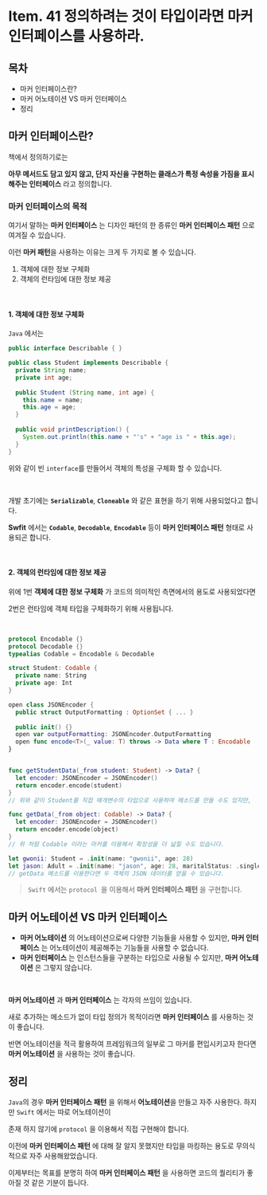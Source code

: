 # Item. 41 정의하려는 것이 타입이라면 마커 인터페이스를 사용하라. 



## 목차 

* 마커 인터페이스란? 
* 마커 어노테이션 VS 마커 인터페이스 
* 정리





## 마커 인터페이스란?

책에서 정의하기로는 

**아무 메서드도 담고 있지 않고, 단지 자신을 구현하는 클래스가 특정 속성을 가짐을 표시해주는 인터페이스** 라고 정의합니다.



### 마커 인터페이스의 목적 

여기서 말하는 **마커 인터페이스** 는 디자인 패턴의 한 종류인 **마커 인터페이스 패턴** 으로 여겨질 수 있습니다. 

이런 **마커 패턴**을 사용하는 이유는 크게 두 가지로 볼 수 있습니다.

1. 객체에 대한 정보 구체화
2. 객체의 런타임에 대한 정보 제공 

<Br>



#### 1. 객체에 대한 정보 구체화

`Java` 에서는 

```java
public interface Describable { }

public class Student implements Describable {
  private String name;
  private int age;
  
  public Student (String name, int age) {
    this.name = name;
    this.age = age;
  }
  
  public void printDescription() {
    System.out.println(this.name + "'s" + "age is " + this.age);
  }
}
```

위와 같이 빈 `interface`를 만들어서 객체의 특성을 구체화 할 수 있습니다. 

<Br>

개발 초기에는 **`Serializable`**, **`Cloneable`** 와 같은 표현을 하기 위해 사용되었다고 합니다. 

**Swfit** 에서는 **`Codable`**, **`Decodable`**, **`Encodable`** 등이 **마커 인터페이스 패턴** 형태로 사용되곤 합니다. 

<Br>

#### 2. 객체의 런타임에 대한 정보 제공

위에 1번 **객체에 대한 정보 구체화** 가 코드의 의미적인 측면에서의 용도로 사용되었다면 

2번은 런타임에 객체 타입을 구체화하기 위해 사용됩니다. 

<Br>

```swift
protocol Encodable {}
protocol Decodable {}
typealias Codable = Encodable & Decodable

struct Student: Codable {
  private name: String
  private age: Int
}

open class JSONEncoder {
  public struct OutputFormatting : OptionSet { ... }
  
  public init() {}
  open var outputFormatting: JSONEncoder.OutputFormatting
  open func encode<T>(_ value: T) throws -> Data where T : Encodable
}


func getStudentData(_from student: Student) -> Data? { 
  let encoder: JSONEncoder = JSONEncoder()
  return encoder.encode(student)
}
// 위와 같이 Student를 직접 매개변수의 타입으로 사용하여 메소드를 만들 수도 있지만, 

func getData(_from object: Codable) -> Data? {
  let encoder: JSONEncoder = JSONEncoder()
  return encoder.encode(object)
}
// 위 처럼 Codable 이라는 마커를 이용해서 확장성을 더 넓힐 수도 있습니다. 

let gwonii: Student = .init(name: "gwonii", age: 28)
let jason: Adult = .init(name: "jason", age: 28, maritalStatus: .single)
// getData 메소드를 이용한다면 두 객체의 JSON 데이터를 얻을 수 있습니다.
```

> `Swift` 에서는 `protocol `을 이용해서 **마커 인터페이스 패턴** 을 구현합니다. 



## 마커 어노테이션 VS 마커 인터페이스 

* **마커 어노테이션** 의 어노테이션으로써 다양한 기능들을 사용할 수 있지만, **마커 인터페이스** 는 어노테이션이 제공해주는 기능들을 사용할 수 없습니다. 
* **마커 인터페이스** 는 인스턴스들을 구분하는 타입으로 사용될 수 있지만, **마커 어노테이션** 은 그렇지 않습니다.

<Br>

**마커 어노테이션** 과 **마커 인터페이스** 는 각자의 쓰임이 있습니다. 

새로 추가하는 메소드가 없이 타입 정의가 목적이라면 **마커 인터페이스** 를 사용하는 것이 좋습니다. 

반면 어노테이션을 적극 활용하여 프레임워크의 일부로 그 마커를 편입시키고자 한다면 **마커 어노테이션** 을 사용하는 것이 좋습니다. 



## 정리

`Java`의 경우 **마커 인터페이스 패턴** 을 위해서 **어노테이션**을 만들고 자주 사용한다. 하지만 `Swift` 에서는 따로 어노테이션이 

존재 하지 않기에 `protocol` 을 이용해서 직접 구현해야 합니다. 

이전에 **마커 인터페이스 패턴** 에 대해 잘 알지 못했지만 타입을 마킹하는 용도로 무의식적으로 자주 사용해왔었습니다. 

이제부터는 목표를 분명히 하여 **마커 인터페이스 패턴** 을 사용하면 코드의 퀄리티가 좋아질 것 같은 기분이 듭니다. 


